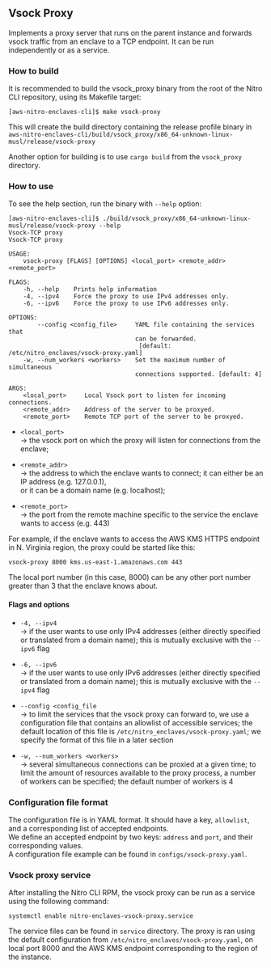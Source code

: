 ## Vsock Proxy

Implements a proxy server that runs on the parent instance and forwards vsock traffic from an enclave
to a TCP endpoint. It can be run independently or as a service.

### How to build

It is recommended to build the vsock_proxy binary from the root of the Nitro CLI
repository, using its Makefile target:

```
[aws-nitro-enclaves-cli]$ make vsock-proxy
```
This will create the build directory containing the release profile binary in
`aws-nitro-enclaves-cli/build/vsock_proxy/x86_64-unknown-linux-musl/release/vsock-proxy`

Another option for building is to use `cargo build` from the `vsock_proxy` directory.

### How to use

To see the help section, run the binary with `--help` option:
```
[aws-nitro-enclaves-cli]$ ./build/vsock_proxy/x86_64-unknown-linux-musl/release/vsock-proxy --help
Vsock-TCP proxy 
Vsock-TCP proxy

USAGE:
    vsock-proxy [FLAGS] [OPTIONS] <local_port> <remote_addr> <remote_port>

FLAGS:
    -h, --help    Prints help information
    -4, --ipv4    Force the proxy to use IPv4 addresses only.
    -6, --ipv6    Force the proxy to use IPv6 addresses only.

OPTIONS:
        --config <config_file>     YAML file containing the services that
                                   can be forwarded.
                                    [default: /etc/nitro_enclaves/vsock-proxy.yaml]
    -w, --num_workers <workers>    Set the maximum number of simultaneous
                                   connections supported. [default: 4]

ARGS:
    <local_port>     Local Vsock port to listen for incoming connections.
    <remote_addr>    Address of the server to be proxyed.
    <remote_port>    Remote TCP port of the server to be proxyed.

```

* `<local_port>`  
-> the vsock port on which the proxy will listen for connections from the enclave;

* `<remote_addr>`  
-> the address to which the enclave wants to connect; it can either be an IP address (e.g. 127.0.0.1),  
or it can be a domain name (e.g. localhost);

* `<remote_port>`  
-> the port from the remote machine specific to the service the enclave wants to access (e.g. 443)

For example, if the enclave wants to access the AWS KMS HTTPS endpoint in N. Virginia region, the proxy
could be started like this:

```
vsock-proxy 8000 kms.us-east-1.amazonaws.com 443
```
The local port number (in this case, 8000) can be any other port number greater than 3 that the enclave knows about.

#### Flags and options

* `-4, --ipv4`  
-> if the user wants to use only IPv4 addresses (either directly specified or translated
from a domain name); this is mutually exclusive with the `--ipv6` flag

* `-6, --ipv6`  
-> if the user wants to use only IPv6 addresses (either directly specified or translated
from a domain name); this is mutually exclusive with the `--ipv4` flag

* `--config <config_file`  
-> to limit the services that the vsock proxy can forward to, we use a configuration file that
contains an allowlist of accessible services; the default location of this file is `/etc/nitro_enclaves/vsock-proxy.yaml`;
we specify the format of this file in a later section

* `-w, --num_workers <workers>`  
-> several simultaneous connections can be proxied at a given time; to limit the amount of resources
available to the proxy process, a number of workers can be specified; the default number of workers
is 4

### Configuration file format

The configuration file is in YAML format. It should have a key, `allowlist`, and a corresponding list
of accepted endpoints.  
We define an accepted endpoint by two keys: `address` and `port`, and their corresponding values.  
A configuration file example can be found in `configs/vsock-proxy.yaml`.

### Vsock proxy service

After installing the Nitro CLI RPM, the vsock proxy can be run as a service using the following command:  
```
systemctl enable nitro-enclaves-vsock-proxy.service
```
The service files can be found in `service` directory. The proxy is ran using the default configuration
from `/etc/nitro_enclaves/vsock-proxy.yaml`, on local port 8000 and the AWS KMS endpoint corresponding to
the region of the instance.
